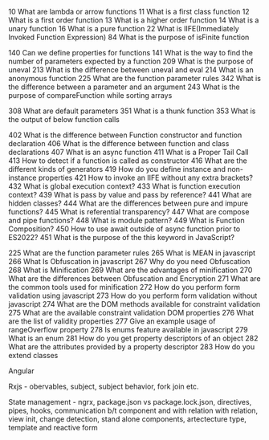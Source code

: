 10	What are lambda or arrow functions
11	What is a first class function
12	What is a first order function
13	What is a higher order function
14	What is a unary function
16	What is a pure function
22	What is IIFE(Immediately Invoked Function Expression)
84	What is the purpose of isFinite function

140	Can we define properties for functions
141	What is the way to find the number of parameters expected by a function
209	What is the purpose of uneval
213	What is the difference between uneval and eval
214	What is an anonymous function
225	What are the function parameter rules
342	What is the difference between a parameter and an argument
243	What is the purpose of compareFunction while sorting arrays

308	What are default parameters
351	What is a thunk function
353	What is the output of below function calls

402	What is the difference between Function constructor and function declaration
406	What is the difference between function and class declarations
407	What is an async function
411	What is a Proper Tail Call
413	How to detect if a function is called as constructor
416	What are the different kinds of generators
419	How do you define instance and non-instance properties
421	How to invoke an IIFE without any extra brackets?
432	What is global execution context?
433	What is function execution context?
439	What is pass by value and pass by reference?
441	What are hidden classes?
444	What are the differences between pure and impure functions?
445	What is referential transparency?
447	What are compose and pipe functions?
448	What is module pattern?
449	What is Function Composition?
450	How to use await outside of async function prior to ES2022?
451	What is the purpose of the this keyword in JavaScript?

225 What are the function parameter rules
265	What is MEAN in javascript
266	What Is Obfuscation in javascript
267	Why do you need Obfuscation
268	What is Minification
269	What are the advantages of minification
270	What are the differences between Obfuscation and Encryption
271	What are the common tools used for minification
272	How do you perform form validation using javascript
273	How do you perform form validation without javascript
274	What are the DOM methods available for constraint validation
275	What are the available constraint validation DOM properties
276	What are the list of validity properties
277	Give an example usage of rangeOverflow property
278	Is enums feature available in javascript
279	What is an enum
281	How do you get property descriptors of an object
282	What are the attributes provided by a property descriptor
283	How do you extend classes


Angular

Rxjs - obervables, subject, subject behavior, fork join etc.

State management - ngrx, package.json vs package.lock.json, directives, pipes, hooks, communication b/t component and with relation with relation, view init, change detection, stand alone components, artectecture type, template and reactive form
